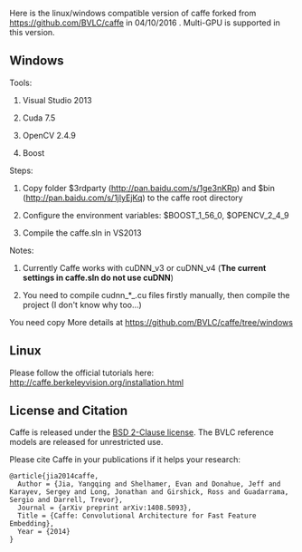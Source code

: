 Here is the linux/windows compatible version of caffe forked from https://github.com/BVLC/caffe in 04/10/2016 . Multi-GPU is
supported in this version.

## Windows
Tools:

1. Visual Studio 2013

2. Cuda 7.5

3. OpenCV 2.4.9

4. Boost

Steps:

1. Copy folder \$3rdparty (http://pan.baidu.com/s/1ge3nKRp) and \$bin (http://pan.baidu.com/s/1jIyEjKq) to the caffe root directory

2. Configure the environment variables: \$BOOST_1_56_0, \$OPENCV_2_4_9

3. Compile the caffe.sln in VS2013

Notes:

1. Currently Caffe works with cuDNN_v3 or cuDNN_v4 (**The current settings in caffe.sln do not use cuDNN**)

2. You need to compile cudnn_*_.cu files firstly manually, then compile the project (I don't know why too...)

You need copy 
More details at https://github.com/BVLC/caffe/tree/windows

## Linux

Please follow the official tutorials here: http://caffe.berkeleyvision.org/installation.html 

## License and Citation

Caffe is released under the [BSD 2-Clause license](https://github.com/BVLC/caffe/blob/master/LICENSE).
The BVLC reference models are released for unrestricted use.

Please cite Caffe in your publications if it helps your research:

    @article{jia2014caffe,
      Author = {Jia, Yangqing and Shelhamer, Evan and Donahue, Jeff and Karayev, Sergey and Long, Jonathan and Girshick, Ross and Guadarrama, Sergio and Darrell, Trevor},
      Journal = {arXiv preprint arXiv:1408.5093},
      Title = {Caffe: Convolutional Architecture for Fast Feature Embedding},
      Year = {2014}
    }
